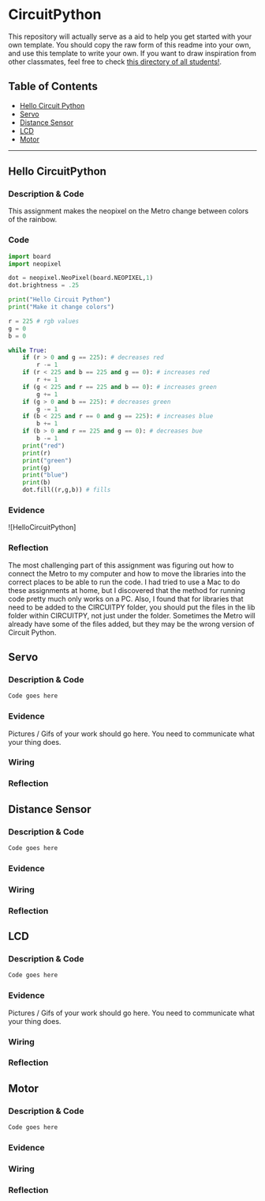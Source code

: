 # CircuitPython
This repository will actually serve as a aid to help you get started with your own template.  You should copy the raw form of this readme into your own, and use this template to write your own.  If you want to draw inspiration from other classmates, feel free to check [this directory of all students!](https://github.com/chssigma/Class_Accounts).
## Table of Contents
* [Hello Circuit Python](#Hello_CircuitPython)
* [Servo](#Servo)
* [Distance Sensor](#Distance_Sensor)
* [LCD](#LCD)
* [Motor](#Motor)
---

## Hello CircuitPython

### Description & Code
This assignment makes the neopixel on the Metro change between colors of the rainbow.

### Code

```python
import board
import neopixel

dot = neopixel.NeoPixel(board.NEOPIXEL,1)
dot.brightness = .25

print("Hello Circuit Python")
print("Make it change colors")

r = 225 # rgb values
g = 0
b = 0

while True:
    if (r > 0 and g == 225): # decreases red
        r -= 1
    if (r < 225 and b == 225 and g == 0): # increases red
        r += 1
    if (g < 225 and r == 225 and b == 0): # increases green
        g += 1
    if (g > 0 and b == 225): # decreases green
        g -= 1
    if (b < 225 and r == 0 and g == 225): # increases blue
        b += 1
    if (b > 0 and r == 225 and g == 0): # decreases bue
        b -= 1
    print("red")
    print(r)
    print("green")
    print(g)
    print("blue")
    print(b)
    dot.fill((r,g,b)) # fills
```


### Evidence


![HelloCircuitPython]




### Reflection
The most challenging part of this assignment was figuring out how to connect the Metro to my computer and how to move the libraries into the correct places to be able to run the code. I had tried to use a Mac to do these assignments at home, but I discovered that the method for running code pretty much only works on a PC. Also, I found that for libraries that need to be added to the CIRCUITPY folder, you should put the files in the lib folder within CIRCUITPY, not just under the folder. Sometimes the Metro will already have some of the files added, but they may be the wrong version of Circuit Python.






## Servo

### Description & Code

```python
Code goes here

```

### Evidence

Pictures / Gifs of your work should go here.  You need to communicate what your thing does.

### Wiring

### Reflection




## Distance Sensor

### Description & Code

```python
Code goes here

```

### Evidence

### Wiring

### Reflection




## LCD

### Description & Code

```python
Code goes here

```

### Evidence

Pictures / Gifs of your work should go here.  You need to communicate what your thing does.

### Wiring

### Reflection





## Motor

### Description & Code

```python
Code goes here

```

### Evidence

### Wiring

### Reflection
